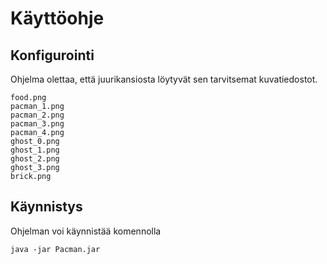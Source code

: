 # Käyttöohje
## Konfigurointi
Ohjelma olettaa, että juurikansiosta löytyvät sen tarvitsemat kuvatiedostot.

```
food.png
pacman_1.png
pacman_2.png
pacman_3.png
pacman_4.png
ghost_0.png
ghost_1.png
ghost_2.png
ghost_3.png
brick.png
```

## Käynnistys
Ohjelman voi käynnistää komennolla
```
java -jar Pacman.jar
```

